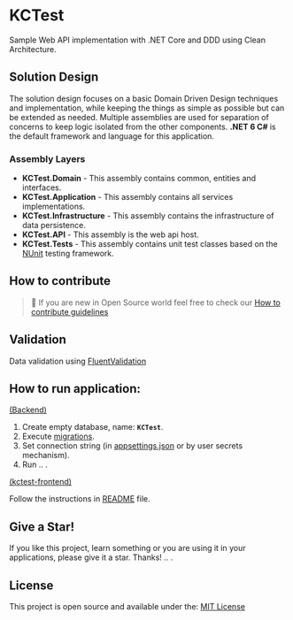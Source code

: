 # KCTest
Sample Web API implementation with .NET Core and DDD using Clean Architecture.

## Solution Design
The solution design focuses on a basic Domain Driven Design techniques and implementation, while keeping the things as simple as possible but can be extended as needed. Multiple assemblies are used for separation of concerns to keep logic isolated from the other components. **.NET 6 C#** is the default framework and language for this application.

### Assembly Layers
-   **KCTest.Domain**  - This assembly contains common, entities and interfaces.
-   **KCTest.Application**  - This assembly contains all services implementations.
-   **KCTest.Infrastructure**  - This assembly contains the infrastructure of data persistence.
-   **KCTest.API**  - This assembly is the web api host.
-   **KCTest.Tests**  - This assembly contains unit test classes based on the [NUnit](https://github.com/nunit/nunit) testing framework.

## How to contribute

> :thought_balloon: If you are new in Open Source world feel free to check our [How to contribute guidelines](https://github.com/Jadhielv/KCTest/blob/master/CONTRIBUTING.md)

## Validation
Data validation using [FluentValidation](https://github.com/JeremySkinner/FluentValidation)

## How to run application: 
[(Backend)](https://github.com/Jadhielv/KCTest/tree/master/Backend)

1. Create empty database, name: **`KCTest`**.
2. Execute [migrations](https://github.com/Jadhielv/KCTest/tree/master/Backend/src/KCTest.Infrastructure/Migrations).
2. Set connection string (in [appsettings.json](https://github.com/Jadhielv/KCTest/blob/master/Backend/src/KCTest.API/appsettings.json) or by user secrets mechanism).
3. Run .. .

[(kctest-frontend)](https://github.com/Jadhielv/KCTest/tree/master/kctest-frontend)

Follow the instructions in [README](https://github.com/Jadhielv/KCTest/blob/master/kctest-frontend/README.md) file.

## Give a Star!

If you like this project, learn something or you are using it in your applications, please give it a star. Thanks! .. .

## License

This project is open source and available under the: [MIT License](LICENSE)
